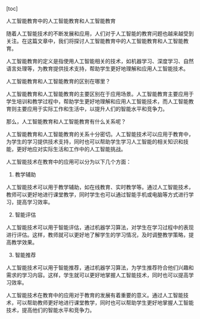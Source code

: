 
[toc]                    
                
                
人工智能教育中的人工智能教育和人工智能教育

随着人工智能技术的不断发展和应用，人们对于人工智能的教育问题也越来越受到关注。在这篇文章中，我们将探讨人工智能教育中的人工智能教育和人工智能教育。

人工智能教育的定义是指使用人工智能相关的技术，如机器学习、深度学习、自然语言处理等，为教育提供技术支持，帮助学生更好地理解和应用人工智能技术。

人工智能教育和人工智能教育的区别在哪里？

人工智能教育和人工智能教育的主要区别在于应用场景。人工智能教育主要应用于学生培训和教学过程中，帮助学生更好地理解和应用人工智能技术，而人工智能教育则主要应用于实际工作和生活中，以提升人们的智能水平和竞争力。

那么，人工智能教育和人工智能教育有什么关系呢？

人工智能教育和人工智能教育的关系十分密切。人工智能技术可以应用于教育中，为学生的学习提供技术支持，同时也可以帮助学生学习人工智能的相关知识和技能，更好地应对实际生活和工作中的人工智能挑战。

人工智能技术在教育中的应用可以分为以下几个方面：

1. 教学辅助

人工智能技术可以用于教学辅助，如在线教育、实时教学等。通过人工智能技术，教师可以更好地进行课堂教学，同时学生也可以通过智能手机或电脑等方式进行学习，提高学习效率。

2. 智能评估

人工智能技术可以用于智能评估，通过机器学习算法，对学生在学习过程中的表现进行评估。这样，教师就可以更好地了解学生的学习情况，及时调整教学策略，提高教学效果。

3. 智能推荐

人工智能技术可以用于智能推荐，通过机器学习算法，为学生推荐符合他们兴趣和需求的学习内容。这样，学生就可以更好地掌握人工智能技术，同时也可以提高学习效率。

人工智能技术在教育中的应用对于教育的发展有着重要的意义。通过人工智能技术，可以帮助教师更好地进行课堂教学，同时也可以帮助学生更好地掌握人工智能技术，提高他们的智能水平和竞争力。

